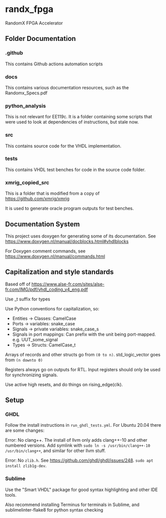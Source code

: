 # randx_fpga
RandomX FPGA Accelerator

## Folder Documentation

### .github

This contains Github actions automation scripts

### docs

This contains various documentation resources, such as the Randomx_Specs.pdf

### python_analysis

This is not relevant for EE119c. It is a folder containing some scripts that were
used to look at dependencies of instructions, but stale now.

### src

This contains source code for the VHDL implementation.

### tests

This contains VHDL test benches for code in the source code folder.

### xmrig_copied_src

This is a folder that is modified from a copy of https://github.com/xmrig/xmrig

It is used to generate oracle program outputs for test benches.

## Documentation System

This project uses doxygen for generating some of its documentation. See https://www.doxygen.nl/manual/docblocks.html#vhdlblocks

For Doxygen comment commands, see https://www.doxygen.nl/manual/commands.html


## Capitalization and style standards

Based off of https://www.alse-fr.com/sites/alse-fr.com/IMG/pdf/vhdl_coding_v4_eng.pdf

Use \_t suffix for types

Use Python conventions for capitalization, so:

- Entities -> Classes: CamelCase
- Ports -> variables: snake\_case
- Signals -> private variables: snake\_case_s
- Signals in port mappings: Can prefix with the unit being port-mapped. e.g. UUT\_some\_signal
- Types -> Structs: CamelCase_t

Arrays of records and other structs go from `(0 to n)`. std_logic_vector goes from `(n downto 0)`

Registers always go on outputs for RTL. Input registers should only be used for synchronizing signals.

Use active high resets, and do things on rising_edge(clk).

## Setup

### GHDL

Follow the install instructions in `run_ghdl_tests.yml`. For Ubuntu 20.04 there are some changes:

Error: No clang++. The install of llvm only adds clang++-10 and other numbered versions. Add symlink with `sudo ln -s /usr/bin/clang++-10 /usr/bin/clang++`, and similar for other llvm stuff.

Error: No `zlib.h`. See https://github.com/ghdl/ghdl/issues/248. `sudo apt install zlib1g-dev`.

### Sublime

Use the "Smart VHDL" package for good syntax highlighting and other IDE tools.

Also recommend installing Terminus for terminals in Sublime, and sublimelinter-flake8 for python syntax checking
